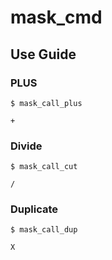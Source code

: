# mask_cmd

## Use Guide

### PLUS
```
$ mask_call_plus
```

```
+
```

### Divide
```
$ mask_call_cut
```

```
/
```

### Duplicate
```
$ mask_call_dup
```

```
X
```

